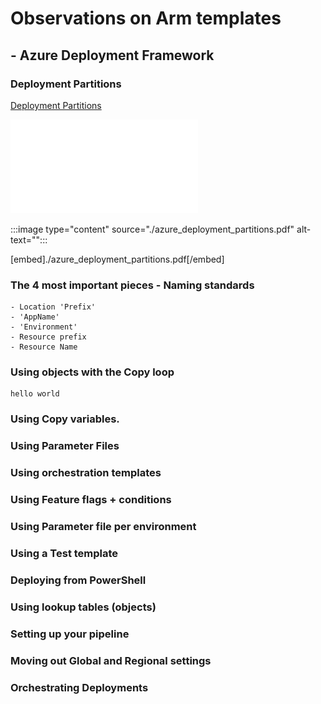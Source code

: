 #  Observations on Arm templates #

## - Azure Deployment Framework ##

### Deployment Partitions

[Deployment Partitions](./azure_deployment_partitions.pdf)

![Deployment Partitions](./azure_deployment_partitions.pdf)

:::image type="content" source="./azure_deployment_partitions.pdf" alt-text="":::

[embed]./azure_deployment_partitions.pdf[/embed]


### The 4 most important pieces - Naming standards
    - Location 'Prefix'
    - 'AppName'
    - 'Environment'
    - Resource prefix
    - Resource Name

### Using objects with the Copy loop

    hello world

### Using Copy variables.

### Using Parameter Files

### Using orchestration templates

### Using Feature flags + conditions

### Using Parameter file per environment

### Using a Test template

### Deploying from PowerShell

### Using lookup tables (objects)

### Setting up your pipeline

### Moving out Global and Regional settings

### Orchestrating Deployments

